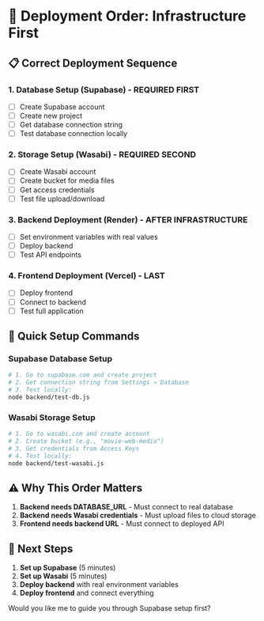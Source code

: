 # 🚀 Deployment Order: Infrastructure First

## 📋 Correct Deployment Sequence

### 1. **Database Setup (Supabase)** - REQUIRED FIRST
- [ ] Create Supabase account
- [ ] Create new project
- [ ] Get database connection string
- [ ] Test database connection locally

### 2. **Storage Setup (Wasabi)** - REQUIRED SECOND
- [ ] Create Wasabi account
- [ ] Create bucket for media files
- [ ] Get access credentials
- [ ] Test file upload/download

### 3. **Backend Deployment (Render)** - AFTER INFRASTRUCTURE
- [ ] Set environment variables with real values
- [ ] Deploy backend
- [ ] Test API endpoints

### 4. **Frontend Deployment (Vercel)** - LAST
- [ ] Deploy frontend
- [ ] Connect to backend
- [ ] Test full application

## 🔧 Quick Setup Commands

### Supabase Database Setup
```bash
# 1. Go to supabase.com and create project
# 2. Get connection string from Settings → Database
# 3. Test locally:
node backend/test-db.js
```

### Wasabi Storage Setup
```bash
# 1. Go to wasabi.com and create account
# 2. Create bucket (e.g., "movie-web-media")
# 3. Get credentials from Access Keys
# 4. Test locally:
node backend/test-wasabi.js
```

## ⚠️ Why This Order Matters

1. **Backend needs DATABASE_URL** - Must connect to real database
2. **Backend needs Wasabi credentials** - Must upload files to cloud storage
3. **Frontend needs backend URL** - Must connect to deployed API

## 🎯 Next Steps

1. **Set up Supabase** (5 minutes)
2. **Set up Wasabi** (5 minutes)
3. **Deploy backend** with real environment variables
4. **Deploy frontend** and connect everything

Would you like me to guide you through Supabase setup first? 